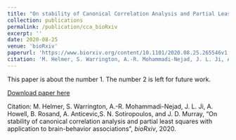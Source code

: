 ```yaml
---
title: "On stability of Canonical Correlation Analysis and Partial Least Squares with application to brain-behavior associations"
collection: publications
permalink: /publication/cca_bioRxiv
excerpt: ''
date: 2020-08-25
venue: 'bioRxiv'
paperurl: 'https://www.biorxiv.org/content/10.1101/2020.08.25.265546v1'
citation: 'M. Helmer, S. Warrington, A.-R. Mohammadi-Nejad, J. L. Ji, A. Howell, B. Rosand, A. Anticevic,S. N. Sotiropoulos, and J. D. Murray, “On stability of canonical correlation analysis and partial least squares with application to brain-behavior associations”, <i>bioRxiv</i>, 2020.'
---
```

This paper is about the number 1. The number 2 is left for future work.

[Download paper here](https://www.biorxiv.org/content/10.1101/2020.08.25.265546v1)

Citation: M. Helmer, S. Warrington, A.-R. Mohammadi-Nejad, J. L. Ji, A. Howell, B. Rosand, A. Anticevic,S. N. Sotiropoulos, and J. D. Murray, “On stability of canonical correlation analysis and partial least squares with application to brain-behavior associations”, <i>bioRxiv</i>, 2020.
